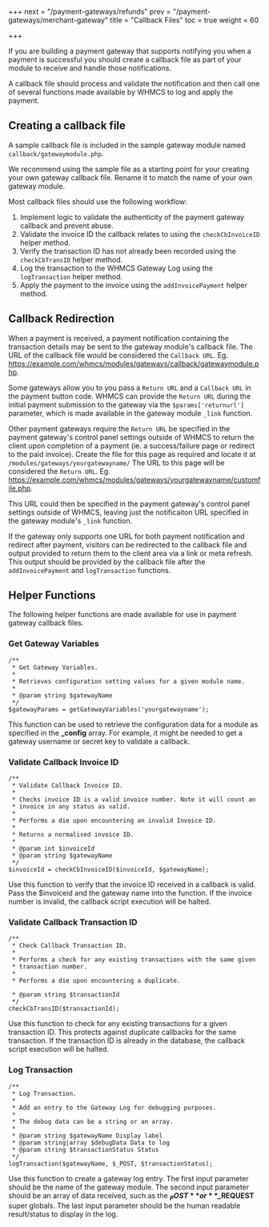 +++
next = "/payment-gateways/refunds"
prev = "/payment-gateways/merchant-gateway"
title = "Callback Files"
toc = true
weight = 60

+++

If you are building a payment gateway that supports notifying you when a payment is successful you should create a callback file as part of your module to receive and handle those notifications.

A callback file should process and validate the notification and then call one of several functions made available by WHMCS to log and apply the payment.

## Creating a callback file

A sample callback file is included in the sample gateway module named `callback/gatewaymodule.php`.

We recommend using the sample file as a starting point for your creating your own gateway callback file. Rename it to match the name of your own gateway module.

Most callback files should use the following workflow:

1. Implement logic to validate the authenticity of the payment gateway callback and prevent abuse.
2. Validate the invoice ID the callback relates to using the `checkCbInvoiceID` helper method.
3. Verify the transaction ID has not already been recorded using the `checkCbTransID` helper method.
4. Log the transaction to the WHMCS Gateway Log using the `logTransaction` helper method.
5. Apply the payment to the invoice using the `addInvoicePayment` helper method.

## Callback Redirection

When a payment is received, a payment notification containing the transaction details may be sent to the gateway module's callback file. The URL of the callback file would be considered the `Callback URL`. Eg. https://example.com/whmcs/modules/gateways/callback/gatewaymodule.php.

Some gateways allow you to you pass a `Return URL` and a `Callback URL` in the payment button code. WHMCS can provide the `Return URL` during the initial payment submission to the gateway via the `$params['returnurl']` parameter, which is made available in the gateway module `_link` function.

Other payment gateways require the `Return URL` be specified in the payment gateway's control panel settings outside of WHMCS to return the client upon completion of a payment (ie. a success/failure page or redirect to the paid invoice). Create the file for this page as required and locate it at `/modules/gateways/yourgatewayname/`
The URL to this page will be considered the `Return URL`. Eg. https://example.com/whmcs/modules/gateways/yourgatewayname/customfile.php. 

This URL could then be specified in the payment gateway's control panel settings outside of WHMCS, leaving just the notificaiton URL specified in the gateway module's `_link` function.

If the gateway only supports one URL for both payment notification and redirect after payment, visitors can be redirected to the callback file and output provided to return them to the client area via a link or meta refresh. This output should be provided by the callback file after the `addInvoicePayment` and `logTransaction` functions.

## Helper Functions

The following helper functions are made available for use in payment gateway callback files.

### Get Gateway Variables

```
/**
 * Get Gateway Variables.
 *
 * Retrieves configuration setting values for a given module name.
 *
 * @param string $gatewayName
 */
$gatewayParams = getGatewayVariables('yourgatewayname');
```

This function can be used to retrieve the configuration data for a module as specified in the **_config** array.
For example, it might be needed to get a gateway username or secret key to validate a callback.

### Validate Callback Invoice ID

```
/**
 * Validate Callback Invoice ID.
 *
 * Checks invoice ID is a valid invoice number. Note it will count an
 * invoice in any status as valid.
 *
 * Performs a die upon encountering an invalid Invoice ID.
 *
 * Returns a normalised invoice ID.
 *
 * @param int $invoiceId
 * @param string $gatewayName
 */
$invoiceId = checkCbInvoiceID($invoiceId, $gatewayName);
```

Use this function to verify that the invoice ID received in a callback is valid.
Pass the $invoiceid and the gateway name into the function.
If the invoice number is invalid, the callback script execution will be halted.

### Validate Callback Transaction ID

```
/**
 * Check Callback Transaction ID.
 *
 * Performs a check for any existing transactions with the same given
 * transaction number.
 *
 * Performs a die upon encountering a duplicate.

 * @param string $transactionId
 */
checkCbTransID($transactionId);
```

Use this function to check for any existing transactions for a given transaction ID.
This protects against duplicate callbacks for the same transaction.
If the transaction ID is already in the database, the callback script execution will be halted.

### Log Transaction

```
/**
 * Log Transaction.
 *
 * Add an entry to the Gateway Log for debugging purposes.
 *
 * The debug data can be a string or an array.
 *
 * @param string $gatewayName Display label
 * @param string|array $debugData Data to log
 * @param string $transactionStatus Status
 */
logTransaction($gatewayName, $_POST, $transactionStatus);
```

Use this function to create a gateway log entry.
The first input parameter should be the name of the gateway module.
The second input parameter should be an array of data received, such as the **$_POST** or **$_REQUEST** super globals.
The last input parameter should be the human readable result/status to display in the log.
